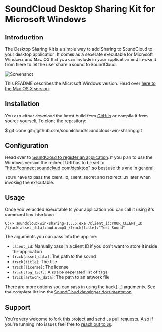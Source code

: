 # SoundCloud Desktop Sharing Kit for Microsoft Windows
## Introduction

The Desktop Sharing Kit is a simple way to add Sharing to SoundCloud to your desktop application.
It comes as a seperate executable for Microsoft Windows and Mac OS that you can include in your application and invoke it from there to let the user share a sound to SoundCloud.

![Screenshot](http://dl.dropbox.com/u/12477597/Permanent/DesktopSharing/win-sharing.png)

This README describes the Microsoft Windows version. Head over [here to the Mac OS X version](https://github.com/soundcloud/soundcloud-mac-sharing).

## Installation

You can either download the latest build from [GitHub](https://github.com/soundcloud/soundcloud-win-sharing/downloads)
or compile it from source yourself. To clone the repository:

$ git clone git://github.com/soundcloud/soundcloud-win-sharing.git

## Configuration

Head over to [SoundCloud to register an application](http://soundcloud.com/you/apps). If you plan to use the Windows version the redirect URI has to be set to
"http://connect.soundcloud.com/desktop", so best use this one in general.


You'll have to pass the client_id, client_secret and redirect_uri later when invoking the executable.

## Usage

Once you've added executable to your application you can call it using it's command line interface:

    C:\> soundcloud-win-sharing-1.3.5.exe /client_id:YOUR_CLIENT_ID /track[asset_data]:audio.mp3 /track[title]:"Test Sound"

The arguments you can pass into the app are:

* ``client_id``: Manually pass in a client ID if you don't want to store it inside the application
* ``track[asset_data]``: The path to the sound
* ``track[title]``: The title
* ``track[license]``: The license
* ``track[tag_list]``: A space seperated list of tags
* ``track[artwork_data]``: The path to an artwork file

There are more options you can pass in using the track[...] arguments. See the complete list inn the [SoundCloud developer documentation](http://developers.soundcloud.com/docs/api/tracks).

## Support

You're very welcome to fork this project and send us pull requests. Also if you're running into issues feel free to [reach out to us](http://developers.soundcloud.com/support).
